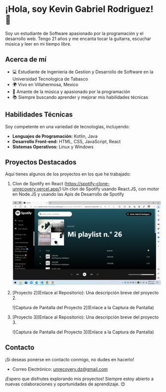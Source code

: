 # ¡Hola, soy Kevin Gabriel Rodriguez! 👋

Soy un estudiante de Software apasionado por la programación y el desarrollo web. Tengo 21 años y me encanta tocar la guitarra, escuchar música y leer en mi tiempo libre.

## Acerca de mí

- 💻 Estudiante de Ingenieria de Gestion y Desarrollo de Software en la Universidad Tecnologica de Tabasco
- 🌍 Vivo en Villahermosa, Mexico
- 🎸 Amante de la música y apasionado por la programación
- 📚 Siempre buscando aprender y mejorar mis habilidades técnicas

## Habilidades Técnicas

Soy competente en una variedad de tecnologías, incluyendo:

- **Lenguajes de Programación:** Kotlin, Java
- **Desarrollo Front-end:** HTML, CSS, JavaScript, React
- **Sistemas Operativos:** Linux y Windows
## Proyectos Destacados

Aquí tienes algunos de los proyectos en los que he trabajado:

1. Clon de Spotify en React (https://spotify-clone-unrecovery.vercel.app/):Un clon de Spotify usando React.JS, con motor en Node.JS y usando las Apis de Desarrollo de Spotify

   ![Captura de Pantalla del Proyecto 1](https://github.com/unrecovery/capturas/blob/8c3d16b1d34a9cf5428e334e0c1aaca956570d33/1.png)

2. [Proyecto 2](Enlace al Repositorio): Una descripción breve del proyecto 2.

   ![Captura de Pantalla del Proyecto 2](Enlace a la Captura de Pantalla)

3. [Proyecto 3](Enlace al Repositorio): Una descripción breve del proyecto 3.

   ![Captura de Pantalla del Proyecto 3](Enlace a la Captura de Pantalla)

## Contacto

¡Si deseas ponerse en contacto conmigo, no dudes en hacerlo!

- Correo Electrónico: unrecovery.dz@gmail.com

¡Espero que disfrutes explorando mis proyectos! Siempre estoy abierto a nuevas colaboraciones y oportunidades de aprendizaje. 😊
